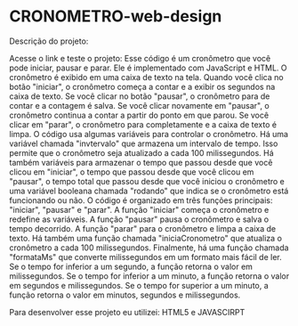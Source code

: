 # CRONOMETRO-web-design
Descrição do projeto:

Acesse o link e teste o projeto:
Esse código é um cronômetro que você pode iniciar, pausar e parar. Ele é implementado com JavaScript e HTML. O cronômetro é exibido em uma caixa de texto na tela.
Quando você clica no botão "iniciar", o cronômetro começa a contar e a exibir os segundos na caixa de texto. Se você clicar no botão "pausar", o cronômetro para de contar e a contagem é salva. Se você clicar novamente em "pausar", o cronômetro continua a contar a partir do ponto em que parou. Se você clicar em "parar", o cronômetro para completamente e a caixa de texto é limpa.
O código usa algumas variáveis para controlar o cronômetro. Há uma variável chamada "invtervalo" que armazena um intervalo de tempo. Isso permite que o cronômetro seja atualizado a cada 100 milissegundos. Há também variáveis para armazenar o tempo que passou desde que você clicou em "iniciar", o tempo que passou desde que você clicou em "pausar", o tempo total que passou desde que você iniciou o cronômetro e uma variável booleana chamada "rodando" que indica se o cronômetro está funcionando ou não.
O código é organizado em três funções principais: "iniciar", "pausar" e "parar". A função "iniciar" começa o cronômetro e redefine as variáveis. A função "pausar" pausa o cronômetro e salva o tempo decorrido. A função "parar" para o cronômetro e limpa a caixa de texto. Há também uma função chamada "iniciaCronometro" que atualiza o cronômetro a cada 100 milissegundos.
Finalmente, há uma função chamada "formataMs" que converte milissegundos em um formato mais fácil de ler. Se o tempo for inferior a um segundo, a função retorna o valor em milissegundos. Se o tempo for inferior a um minuto, a função retorna o valor em segundos e milissegundos. Se o tempo for superior a um minuto, a função retorna o valor em minutos, segundos e milissegundos.

Para desenvolver esse projeto eu utilizei: HTML5 e JAVASCIRPT

